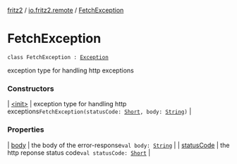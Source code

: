 [fritz2](../../index.md) / [io.fritz2.remote](../index.md) / [FetchException](./index.md)

# FetchException

`class FetchException : `[`Exception`](https://kotlinlang.org/api/latest/jvm/stdlib/kotlin/-exception/index.html)

exception type for handling http exceptions

### Constructors

| [&lt;init&gt;](-init-.md) | exception type for handling http exceptions`FetchException(statusCode: `[`Short`](https://kotlinlang.org/api/latest/jvm/stdlib/kotlin/-short/index.html)`, body: `[`String`](https://kotlinlang.org/api/latest/jvm/stdlib/kotlin/-string/index.html)`)` |

### Properties

| [body](body.md) | the body of the error-response`val body: `[`String`](https://kotlinlang.org/api/latest/jvm/stdlib/kotlin/-string/index.html) |
| [statusCode](status-code.md) | the http reponse status code`val statusCode: `[`Short`](https://kotlinlang.org/api/latest/jvm/stdlib/kotlin/-short/index.html) |

